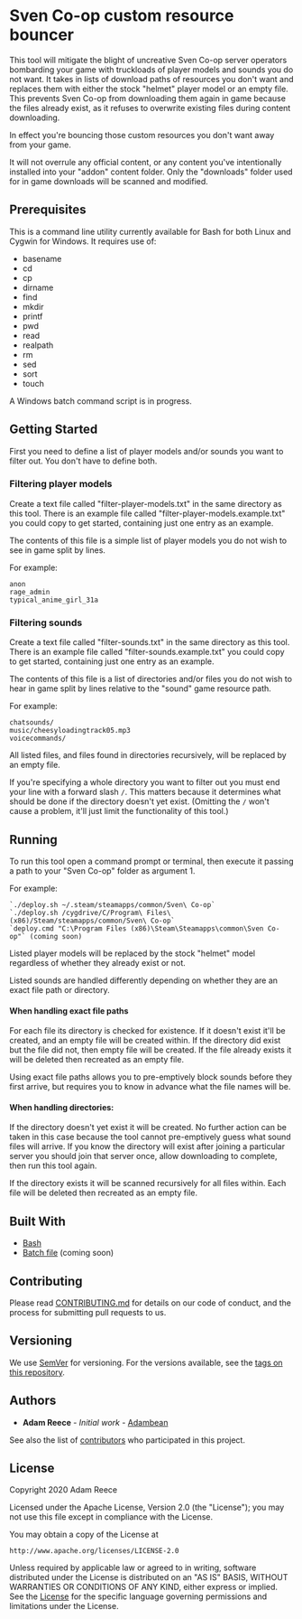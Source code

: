 # Sven Co-op custom resource bouncer

This tool will mitigate the blight of uncreative Sven Co-op server operators bombarding your game with truckloads of player models and sounds you do not want. It takes in lists of download paths of resources you don't want and replaces them with either the stock "helmet" player model or an empty file. This prevents Sven Co-op from downloading them again in game because the files already exist, as it refuses to overwrite existing files during content downloading.

In effect you're bouncing those custom resources you don't want away from your game.

It will not overrule any official content, or any content you've intentionally installed into your "addon" content folder. Only the "downloads" folder used for in game downloads will be scanned and modified.

## Prerequisites

This is a command line utility currently available for Bash for both Linux and Cygwin for Windows. It requires use of:

* basename
* cd
* cp
* dirname
* find
* mkdir
* printf
* pwd
* read
* realpath
* rm
* sed
* sort
* touch

A Windows batch command script is in progress.

## Getting Started

First you need to define a list of player models and/or sounds you want to filter out. You don't have to define both.

### Filtering player models

Create a text file called "filter-player-models.txt" in the same directory as this tool. There is an example file called "filter-player-models.example.txt" you could copy to get started, containing just one entry as an example.

The contents of this file is a simple list of player models you do not wish to see in game split by lines.

For example:

```
anon
rage_admin
typical_anime_girl_31a
```


### Filtering sounds

Create a text file called "filter-sounds.txt" in the same directory as this tool. There is an example file called "filter-sounds.example.txt" you could copy to get started, containing just one entry as an example.

The contents of this file is a list of directories and/or files you do not wish to hear in game split by lines relative to the "sound" game resource path.

For example:

```
chatsounds/
music/cheesyloadingtrack05.mp3
voicecommands/
```

All listed files, and files found in directories recursively, will be replaced by an empty file.

If you're specifying a whole directory you want to filter out you must end your line with a forward slash `/`. This matters because it determines what should be done if the directory doesn't yet exist. (Omitting the `/` won't cause a problem, it'll just limit the functionality of this tool.)

## Running

To run this tool open a command prompt or terminal, then execute it passing a path to your "Sven Co-op" folder as argument 1.

For example:

    `./deploy.sh ~/.steam/steamapps/common/Sven\ Co-op`
    `./deploy.sh /cygdrive/C/Program\ Files\ (x86)/Steam/steamapps/common/Sven\ Co-op`
    `deploy.cmd "C:\Program Files (x86)\Steam\Steamapps\common\Sven Co-op"` (coming soon)

Listed player models will be replaced by the stock "helmet" model regardless of whether they already exist or not.

Listed sounds are handled differently depending on whether they are an exact file path or directory.

#### When handling exact file paths

For each file its directory is checked for existence. If it doesn't exist it'll be created, and an empty file will be created within. If the directory did exist but the file did not, then empty file will be created. If the file already exists it will be deleted then recreated as an empty file.

Using exact file paths allows you to pre-emptively block sounds before they first arrive, but requires you to know in advance what the file names will be.

#### When handling directories:

If the directory doesn't yet exist it will be created. No further action can be taken in this case because the tool cannot pre-emptively guess what sound files will arrive. If you know the directory will exist after joining a particular server you should join that server once, allow downloading to complete, then run this tool again.

If the directory exists it will be scanned recursively for all files within. Each file will be deleted then recreated as an empty file.

## Built With

* [Bash](https://www.gnu.org/software/bash/)
* [Batch file](https://en.wikipedia.org/wiki/Batch_file) (coming soon)

## Contributing

Please read [CONTRIBUTING.md](https://gist.github.com/PurpleBooth/b24679402957c63ec426) for details on our code of conduct, and the process for submitting pull requests to us.

## Versioning

We use [SemVer](http://semver.org/) for versioning. For the versions available, see the [tags on this repository](https://github.com/your/project/tags).

## Authors

* **Adam Reece** - *Initial work* - [Adambean](https://github.com/Adambean)

See also the list of [contributors](https://github.com/your/project/contributors) who participated in this project.

## License

Copyright 2020 Adam Reece

Licensed under the Apache License, Version 2.0 (the "License"); you may not use this file except in compliance with the License.

You may obtain a copy of the License at

    http://www.apache.org/licenses/LICENSE-2.0

Unless required by applicable law or agreed to in writing, software distributed under the License is distributed on an "AS IS" BASIS, WITHOUT WARRANTIES OR CONDITIONS OF ANY KIND, either express or implied. See the [License](LICENSE) for the specific language governing permissions and limitations under the License.
